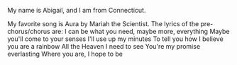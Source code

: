My name is Abigail, and I am from Connecticut.

My favorite song is Aura by Mariah the Scientist. The lyrics of the pre-chorus/chorus are:
I can be what you need, maybe more, everything
Maybe you'll come to your senses
I'll use up my minutes
To tell you how I believe you are a rainbow
All the Heaven I need to see
You're my promise everlasting
Where you are, I hope to be